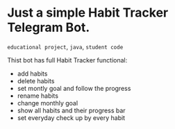 # Just a simple Habit Tracker Telegram Bot.
`educational project`, `java`, `student code`

Thist bot has full Habit Tracker functional:
- add habits
- delete habits
- set montly goal and follow the progress
- rename habits
- change monthly goal
- show all habits and their progress bar
- set everyday check up by every habit
